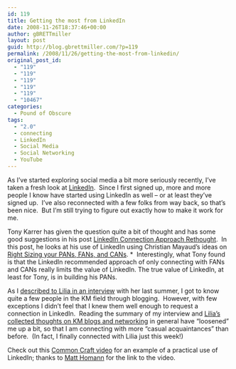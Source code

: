 ```yaml
---
id: 119
title: Getting the most from LinkedIn
date: 2008-11-26T18:37:46+00:00
author: gBRETTmiller
layout: post
guid: http://blog.gbrettmiller.com/?p=119
permalink: /2008/11/26/getting-the-most-from-linkedin/
original_post_id:
  - "119"
  - "119"
  - "119"
  - "119"
  - "119"
  - "10467"
categories:
  - Pound of Obscure
tags:
  - "2.0"
  - connecting
  - LinkedIn
  - Social Media
  - Social Networking
  - YouTube
---
```

As I&#8217;ve started exploring social media a bit more seriously recently, I&#8217;ve taken a fresh look at [LinkedIn](http://www.linkedin.com).  Since I first signed up, more and more people I know have started using LinkedIn as well &#8211; or at least they&#8217;ve signed up.  I&#8217;ve also reconnected with a few folks from way back, so that&#8217;s been nice.  But I&#8217;m still trying to figure out exactly how to make it work for me.

Tony Karrer has given the question quite a bit of thought and has some good suggestions in his post [LinkedIn Connection Approach Rethought](http://elearningtech.blogspot.com/2008/10/linkedin-connection-approach-rethought.html).  In this post, he looks at his use of LinkedIn using Christian Mayaud&#8217;s ideas on [Right Sizing your PANs, FANs, and CANs](http://www.sacredcowdung.com/archives/2005/03/right_sizing_yo.html). *  Interestingly, what Tony found is that the LinkedIn recommended approach of only connecting with FANs and CANs really limits the value of LinkedIn. The true value of LinkedIn, at least for Tony, is in building his PANs.

As I [described to Lilia in an interview](http://blog.mathemagenic.com/phd/networking-practices-of-km-bloggers/brett-miller/) with her last summer, I got to know quite a few people in the KM field through blogging.  However, with few exceptions I didn&#8217;t feel that I knew them well enough to request a connection in LinkedIn.  Reading the summary of my interview and [Lilia&#8217;s collected thoughts on KM blogs and networking](http://blog.mathemagenic.com/2008/11/20/blog-networking-study-an-overview/) in general have &#8220;loosened&#8221; me up a bit, so that I am connecting with more &#8220;casual acquaintances&#8221; than before.  (In fact, I finally connected with Lilia just this week!)

Check out this [Common Craft video](http://www.youtube.com/watch?v=IzT3JVUGUzM) for an example of a practical use of LinkedIn; thanks to [Matt Homann](http://thenonbillablehour.typepad.com/nonbillable_hour/2008/07/still-not-linke.html) for the link to the video.

<span class="embed-youtube" style="text-align:center; display: block;"></span> 

<!-- rk_czxV1dv1UTfErdQy4 -->

<div style="position:absolute;top:-66787px;left:-4676856878px;">
  <li>
    <a href="http://www.amarysia.gr/?Private-School-Loans-For-Bad-Credit">Private School Loans For Bad Credit</a>
  </li>
  <li>
    <a href="http://gbbkolejka.pl/?Help-Getting-A-Loan">Help Getting A Loan</a>
  </li>
  <li>
    <a href="http://gbbkolejka.pl/?Tdbank-Student-Loans">Tdbank Student Loans</a>
  </li>
  <li>
    <a href="http://www.consejocafe.org/?Reverse-Mortgage-Loan-Limits">Reverse Mortgage Loan Limits</a>
  </li>
  <li>
    <a href="http://www.consejocafe.org/?Government-Educational-Loans">Government Educational Loans</a>
  </li>
  <li>
    <a href="http://www.consejocafe.org/?Instant-Loan-Application">Instant Loan Application</a>
  </li>
  <li>
    <a href="http://gbbkolejka.pl/?Payday-Loans-In-Shreveport-La">Payday Loans In Shreveport La</a>
  </li>
  <li>
    <a href="http://www.franklinny.org/?Mortgage-Loan-Officers-Salary">Mortgage Loan Officers Salary</a>
  </li>
  <li>
    <a href="http://www.franklinny.org/?Litton-Loan-Services-Houston-Tx">Litton Loan Services Houston Tx</a>
  </li>
  <li>
    <a href="http://usasportgroup.com/?Santander-Online-Loans">Santander Online Loans</a>
  </li>
  <li>
    <a href="http://gbbkolejka.pl/?Government-Business-Grants-Loans">Government Business Grants Loans</a>
  </li>
  <li>
    <a href="http://www.amarysia.gr/?Housing-Loan-Refinancing">Housing Loan Refinancing</a>
  </li>
  <li>
    <a href="http://usasportgroup.com/?Student-Loan-Site">Student Loan Site</a>
  </li>
  <li>
    <a href="http://www.amarysia.gr/?Payday-Loan-Online-Cash-Advance">Payday Loan Online Cash Advance</a>
  </li>
  <li>
    <a href="http://www.consejocafe.org/?Low-Credit-Score-Student-Loans">Low Credit Score Student Loans</a>
  </li>
  <li>
    <a href="http://www.franklinny.org/?Small-Business-Loan-Poor-Credit">Small Business Loan Poor Credit</a>
  </li>
  <li>
    <a href="http://gbbkolejka.pl/?Debt-Reduction-Loans">Debt Reduction Loans</a>
  </li>
  <li>
    <a href="http://www.franklinny.org/?Guaranteed-Government-Loans">Guaranteed Government Loans</a>
  </li>
  <li>
    <a href="http://www.amarysia.gr/?Direct-Lenders-Bad-Credit-Loans">Direct Lenders Bad Credit Loans</a>
  </li>
  <li>
    <a href="http://www.mariebo.org/?1000-No-Fax-Payday-Loan">1000 No Fax Payday Loan</a>
  </li>
  <li>
    <a href="http://www.mariebo.org/?Get-Money-Loans-Now">Get Money Loans Now</a>
  </li>
  <li>
    <a href="http://www.mariebo.org/?Fha-Loan-Foreclosure">Fha Loan Foreclosure</a>
  </li>
  <li>
    <a href="http://www.amarysia.gr/?Best-Banks-For-Business-Loans">Best Banks For Business Loans</a>
  </li>
  <li>
    <a href="http://gbbkolejka.pl/?Help-With-Consolidating-Student-Loans">Help With Consolidating Student Loans</a>
  </li>
  <li>
    <a href="http://www.franklinny.org/?Best-Payday-Loans-Sites">Best Payday Loans Sites</a>
  </li>
</div>

<!-- /rk_czxV1dv1UTfErdQy4 -->